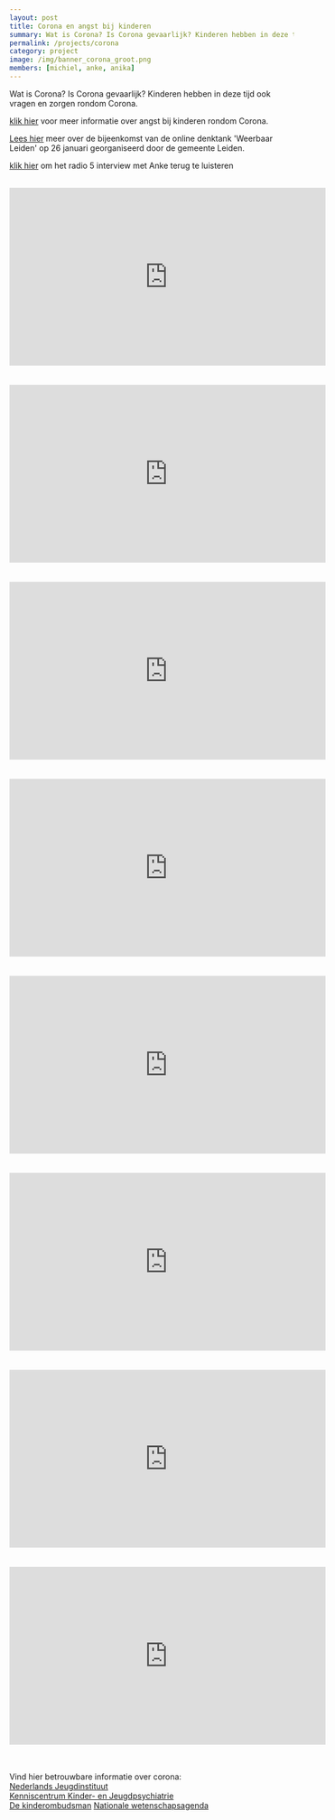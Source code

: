 ```yaml
---
layout: post
title: Corona en angst bij kinderen
summary: Wat is Corona? Is Corona gevaarlijk? Kinderen hebben in deze tijd ook vragen en zorgen rondom Corona. Vind hier filmpjes en betrouwbare informatie speciaal voor kinderen.
permalink: /projects/corona
category: project
image: /img/banner_corona_groot.png
members: [michiel, anke, anika]
---
```


Wat is Corona? Is Corona gevaarlijk? Kinderen hebben in deze tijd ook vragen en zorgen rondom Corona. 


[klik hier](https://www.universiteitleiden.nl/nieuws/2020/04/anke-klein-in-de-media) voor meer informatie over angst bij kinderen rondom Corona.

[Lees hier](https://www.linkedin.com/feed/update/urn%3Ali%3Aactivity%3A6760221737402687488/?midToken=AQEoT4vuXt2L2w&midSig=27Omc3W1C3V9A1&trk=eml-email_notification_single_mentioned_you_in_this_01-notifications-1-hero%7Ecard%7Efeed&trkEmail=eml-email_notification_single_mentioned_you_in_this_01-notifications-1-hero%7Ecard%7Efeed-null-c4sgg%7Ekkfmba68%7Ez5-null-voyagerOffline) meer over de bijeenkomst van de online denktank 'Weerbaar Leiden' op 26 januari georganiseerd door de gemeente Leiden.

[klik hier](/pdf/radio5.mp3) om het radio 5 interview met Anke terug te luisteren
<br>
<br>

<div style="text-align:center">
  <iframe width="560" height="315" src="https://www.youtube.com/embed/WoljlIMRtbM" frameborder="0" allow="autoplay; encrypted-media" allowfullscreen></iframe>
</div>

<br>
<br>

<div style="text-align:center">
  <iframe width="560" height="315" src="https://www.youtube.com/embed/lxpDqcYSaXQ" frameborder="0" allow="autoplay; encrypted-media" allowfullscreen></iframe>
</div>

<br>
<br>
<div style="text-align:center">
  <iframe width="560" height="315" src="https://www.youtube.com/embed/h0nV_CBv5Sg" frameborder="0" allow="autoplay; encrypted-media" allowfullscreen></iframe>
</div>


<br>
<br>

<div style="text-align:center">
  <iframe width="560" height="315" src="https://www.youtube.com/embed/gEfuzKtkN9k" frameborder="0" allow="autoplay; encrypted-media" allowfullscreen></iframe>
</div>

<br>
<br>

<div style="text-align:center">
  <iframe width="560" height="315" src="https://www.youtube.com/embed/Ue_9J77J_mM" frameborder="0" allow="autoplay; encrypted-media" allowfullscreen></iframe>
</div>


<br>
<br>

<div style="text-align:center">
  <iframe width="560" height="315" src="https://www.facebook.com/nationalewetenschapsagenda/videos/516204002592078/" frameborder="0" allow="autoplay; encrypted-media" allowfullscreen></iframe>
</div>

<br>
<br>
<div style="text-align:center">
  <iframe width="560" height="315" src="https://www.youtube.com/watch?v=WEhLwSwXP4U" frameborder="0" allow="autoplay; encrypted-media" allowfullscreen></iframe>
</div>

<br>
<br>
<div style="text-align:center">
  <iframe width="560" height="315" src="https://www.youtube.com/watch?v=Mga_kKw7DhU" frameborder="0" allow="autoplay; encrypted-media" allowfullscreen></iframe>
</div>

<br>
<br>


Vind hier betrouwbare informatie over corona: <br>
[Nederlands Jeugdinstituut](https://www.nji.nl/coronavirus)
<br>
[Kenniscentrum Kinder- en Jeugdpsychiatrie](https://www.kenniscentrum-kjp.nl/professionals/dossiers/kinder-jeugdpsychiatrie-corona/)
<br>
[De kinderombudsman](https://www.dekinderombudsman.nl/ik-heb-een-vraag-over/corona)
[Nationale wetenschapsagenda](https://wetenschapsagenda.nl/videos/corona-uitgelegd/)
